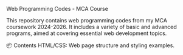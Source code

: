 Web Programming Codes - MCA Course


This repository contains web programming codes from my MCA coursework 2024-2026. It includes a variety of basic and advanced programs, aimed at covering essential web development topics.

📦 Contents
HTML/CSS: Web page structure and styling examples.
